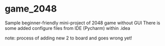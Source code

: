 # game_2048
Sample beginner-friendly mini-project of 2048 game without GUI 
There is some added configure files from IDE (Pycharm) within .idea

note: process of adding new 2 to board and goes wrong yet!
